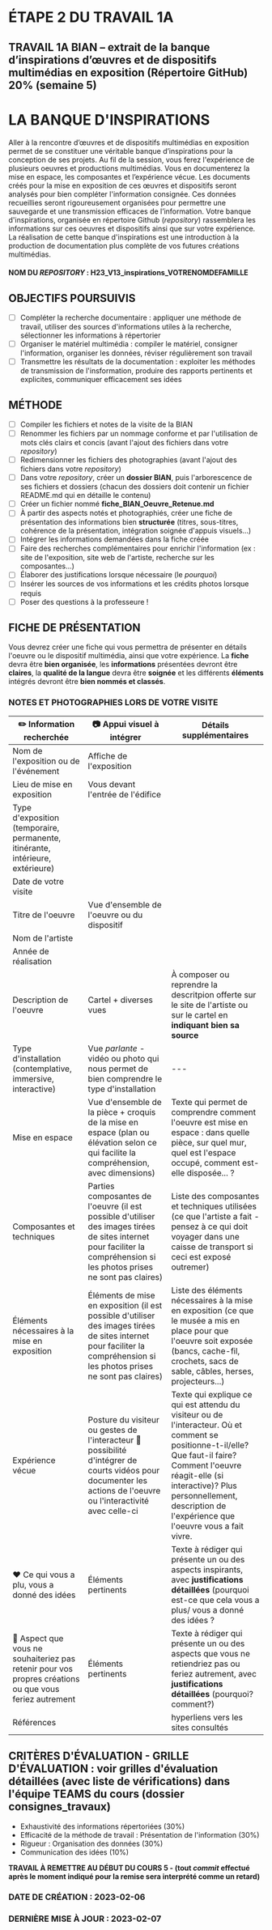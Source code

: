 # ÉTAPE 2 DU TRAVAIL 1A 
## TRAVAIL 1A BIAN – extrait de la banque d’inspirations d’œuvres et de dispositifs multimédias en exposition (Répertoire GitHub) 20% (semaine 5)


# LA BANQUE D'INSPIRATIONS
Aller à la rencontre d’œuvres et de dispositifs multimédias en exposition permet de se constituer une véritable banque d’inspirations pour la conception de ses projets. Au fil de la session, vous ferez l'expérience de plusieurs oeuvres et productions multimédias. Vous en documenterez la mise en espace, les composantes et l’expérience vécue. Les documents créés pour la mise en exposition de ces œuvres et dispositifs seront analysés pour bien compléter l'information consignée. Ces données recueillies seront rigoureusement organisées pour permettre une sauvegarde et une transmission efficaces de l’information. 
Votre banque d'inspirations, organisée en répertoire Github (*repository*) rassemblera les informations sur ces oeuvres et dispositifs ainsi que sur votre expérience. La réalisation de cette banque d'inspirations est une introduction à la production de documentation plus complète de vos futures créations multimédias.  
#### NOM DU *REPOSITORY* : H23_V13_inspirations_VOTRENOMDEFAMILLE

## OBJECTIFS POURSUIVIS 
- [ ] Compléter la recherche documentaire : appliquer une méthode de travail, utiliser des sources d'informations utiles à la recherche, sélectionner les informations à répertorier
- [ ] Organiser le matériel multimédia : compiler le matériel, consigner l'information, organiser les données, réviser régulièrement son travail
- [ ] Transmettre les résultats de la documentation : exploiter les méthodes de transmission de l'insformation, produire des rapports pertinents et explicites, communiquer efficacement ses idées

## MÉTHODE
- [ ] Compiler les fichiers et notes de la visite de la BIAN
- [ ] Renommer les fichiers par un nommage conforme et par l'utilisation de mots clés clairs et concis (avant l'ajout des fichiers dans votre *repository*)
- [ ] Redimensionner les fichiers des photographies (avant l'ajout des fichiers dans votre *repository*)
- [ ] Dans votre *repository*, créer un **dossier BIAN**, puis l'arborescence de ses fichiers et dossiers (chacun des dossiers doit contenir un fichier README.md qui en détaille le contenu)
- [ ] Créer un fichier nommé **fiche_BIAN_Oeuvre_Retenue.md**
- [ ] À partir des aspects notés et photographiés, créer une fiche de présentation des informations bien **structurée** (titres, sous-titres, cohérence de la présentation, intégration soignée d'appuis visuels...)
- [ ] Intégrer les informations demandées dans la fiche créée
- [ ] Faire des recherches complémentaires pour enrichir l'information (ex : site de l'exposition, site web de l'artiste, recherche sur les composantes...)
- [ ] Élaborer des justifications lorsque nécessaire (le *pourquoi*)
- [ ] Insérer les sources de vos informations et les crédits photos lorsque requis
- [ ] Poser des questions à la professeure !

## FICHE DE PRÉSENTATION
Vous devrez créer une fiche qui vous permettra de présenter en détails l'oeuvre ou le dispositif multimédia, ainsi que votre expérience. La **fiche** devra être **bien organisée**, les **informations** présentées devront être **claires**, la **qualité de la langue** devra être **soignée** et les différents **éléments** intégrés devront être **bien nommés et classés**.

### NOTES ET PHOTOGRAPHIES LORS DE VOTRE VISITE

|:pencil2: Information recherchée  | :camera: Appui visuel à intégrer | Détails supplémentaires |
| ---     | ---             | --- |
| Nom de l'exposition ou de l'événement|Affiche de l'exposition| |
| Lieu de mise en exposition    | Vous devant l'entrée de l'édifice|  |
| Type d'exposition (temporaire, permanente, itinérante, intérieure, extérieure)    |  |  |
| Date de votre visite    |            |  |
| Titre de l'oeuvre  | Vue d'ensemble de l'oeuvre ou du dispositif  |  |
| Nom de l'artiste    |         |  |
| Année de réalisation     |          |  |
| Description de l'oeuvre   | Cartel + diverses vues          | À composer ou reprendre la descritpion offerte sur le site de l'artiste ou sur le cartel en **indiquant bien sa source** |
| Type d'installation (contemplative, immersive, interactive) | Vue *parlante* - vidéo ou photo qui nous permet de bien comprendre le type d'installation             | --- |
| Mise en espace   | Vue d'ensemble de la pièce + croquis de la mise en espace (plan ou élévation selon ce qui facilite la compréhension, avec dimensions)        | Texte qui permet de comprendre comment l'oeuvre est mise en espace : dans quelle pièce, sur quel mur, quel est l'espace occupé, comment est-elle disposée... ?  |
| Composantes et techniques     | Parties composantes de l'oeuvre (il est possible d'utiliser des images tirées de sites internet pour faciliter la compréhension si les photos prises ne sont pas claires) | Liste des composantes et techniques utilisées (ce que l'artiste a fait - pensez à ce qui doit voyager dans une caisse de transport si ceci est exposé outremer) |
| Éléments nécessaires à la mise en exposition   | Éléments de mise en exposition (il est possible d'utiliser des images tirées de sites internet pour faciliter la compréhension si les photos prises ne sont pas claires) | Liste des éléments nécessaires à la mise en exposition (ce que le musée a mis en place pour que l'oeuvre soit exposée (bancs, cache-fil, crochets, sacs de sable, câbles, herses, projecteurs...)   |
| Expérience vécue     | Posture du visiteur ou gestes de l'interacteur :movie_camera: possibilité d'intégrer de courts vidéos pour documenter les actions de l'oeuvre ou l'interactivité avec celle-ci        | Texte qui explique ce qui est attendu du visiteur ou de l'interacteur. Où et comment se positionne-t-il/elle? Que faut-il faire? Comment l'oeuvre réagit-elle (si interactive)? Plus personnellement, description de l'expérience que l'oeuvre vous a fait vivre. |
| :heart: Ce qui vous a plu, vous a donné des idées    | Éléments pertinents       | Texte à rédiger qui présente un ou des aspects inspirants, avec **justifications détaillées** (pourquoi est-ce que cela vous a plus/ vous a donné des idées ? |
| :thinking: Aspect que vous ne souhaiteriez pas retenir pour vos propres créations ou que vous feriez autrement    | Éléments pertinents      |Texte à rédiger qui présente un ou des aspects que vous ne retiendriez pas ou feriez autrement, avec **justifications détaillées** (pourquoi? comment?)  | 
| Références     |          |hyperliens vers les sites consultés  |


## CRITÈRES D'ÉVALUATION - GRILLE D'ÉVALUATION : voir grilles d'évaluation détaillées (avec liste de vérifications) dans l'équipe TEAMS du cours (dossier consignes_travaux)
- Exhaustivité des informations répertoriées (30%)
- Efficacité de la méthode de travail : Présentation de l'information (30%)
- Rigueur : Organisation des données (30%)
- Communication des idées (10%)

**TRAVAIL À REMETTRE AU DÉBUT DU COURS 5 - (tout *commit* effectué après le moment indiqué pour la remise sera interprété comme un retard)**
 
### DATE DE CRÉATION : 2023-02-06
### DERNIÈRE MISE À JOUR : 2023-02-07

